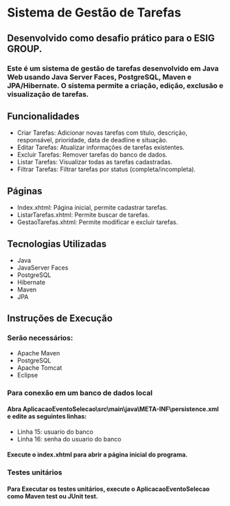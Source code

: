 
# Sistema de Gestão de Tarefas
## Desenvolvido como desafio prático para o ESIG GROUP.
### Este é um sistema de gestão de tarefas desenvolvido em Java Web usando Java Server Faces, PostgreSQL, Maven e JPA/Hibernate. O sistema permite a criação, edição, exclusão e visualização de tarefas.

## Funcionalidades
* Criar Tarefas: Adicionar novas tarefas com título, descrição, responsável, prioridade, data de deadline e situação.
* Editar Tarefas: Atualizar informações de tarefas existentes.
* Excluir Tarefas: Remover tarefas do banco de dados.
* Listar Tarefas: Visualizar todas as tarefas cadastradas.
* Filtrar Tarefas: Filtrar tarefas por status (completa/incompleta). 

## Páginas
* Index.xhtml: Página inicial, permite cadastrar tarefas.
* ListarTarefas.xhtml: Permite buscar de tarefas.
* GestaoTarefas.xhtml: Permite modificar e excluir tarefas.

## Tecnologias Utilizadas
* Java
* JavaServer Faces
* PostgreSQL
* Hibernate
* Maven
* JPA

## Instruções de Execução
### Serão necessários:
* Apache Maven
* PostgreSQL
* Apache Tomcat
* Eclipse

### Para conexão em um banco de dados local
#### Abra **AplicacaoEventoSelecao\\src\\main\\java\\META-INF\\persistence.xml** e edite as seguintes linhas:
* Linha 15: usuario do banco
* Linha 16: senha do usuario do banco
#### Execute o index.xhtml para abrir a página inicial do programa.

### Testes unitários
#### Para Executar os testes unitários, execute o AplicacaoEventoSelecao como Maven test ou JUnit test.
